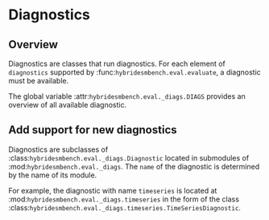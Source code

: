 # Diagnostics

## Overview

Diagnostics are classes that run diagnostics.
For each element of `diagnostics` supported by
:func:`hybridesmbench.eval.evaluate`, a diagnostic must be available.

The global variable :attr:`hybridesmbench.eval._diags.DIAGS` provides an
overview of all available diagnostic.

## Add support for new diagnostics

Diagnostics are subclasses of :class:`hybridesmbench.eval._diags.Diagnostic`
located in submodules of :mod:`hybridesmbench.eval._diags`.
The `name` of the diagnostic is determined by the name of its module.

For example, the diagnostic with name `timeseries` is located at
:mod:`hybridesmbench.eval._diags.timeseries` in the form of the class
:class:`hybridesmbench.eval._diags.timeseries.TimeSeriesDiagnostic`.
